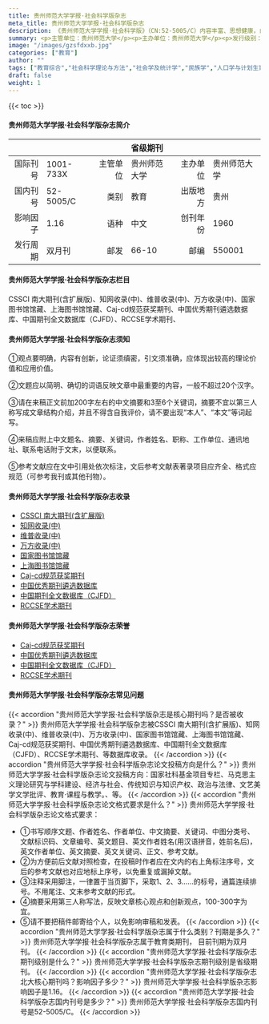 ```yaml
---
title: 贵州师范大学学报·社会科学版杂志
meta_title: 贵州师范大学学报·社会科学版杂志
description: 《贵州师范大学学报·社会科学版》（CN:52-5005/C）内容丰富、思想健康，自1960年创刊起，以双月刊形式发行，刊物对外积极扩大宣传，致力于提高杂志质量与影响，杂志栏目设有：经济与社会、传统知识与知识产权、政治与法律、文艺美学文学批评等。 《贵州师范大学学报·社会科学版》历来强调选用具有较高学术、应用价值，含有新观点、新材料、新方法，追踪学术前沿，捕捉争鸣焦点，注重本学科研究的特点、难点、基本点及重大课题，或紧密联系国际国内现实，针对性、操作性强的文章，满怀热忱地推荐学术新人、新作。
summary: <p>主管单位：贵州师范大学</p><p>主办单位：贵州师范大学</p><p>发行级别：省级期刊</p><p>发行周期：双月刊</p>
image: "/images/gzsfdxxb.jpg"
categories: ["教育"]
author: ""
tags: ["教育综合","社会科学理论与方法","社会学及统计学","民族学","人口学与计划生育","人才学与劳动科学","教育理论与教育管理","学前教育","初等教育","中等教育","高等教育","职业教育","成人教育与特殊教育","体育",]
draft: false
weight: 1
---
```


{{< toc >}}

#### 贵州师范大学学报·社会科学版杂志简介
|               |                               |               | 省级期刊        |               |                           |
| ------------: | :---------------------------- | ------------: | :---------------------------- | ------------: | :------------------------ |
| 国际刊号      | 1001-733X   | 主管单位      | 贵州师范大学     | 主办单位      | 贵州师范大学     |
| 国内刊号      | 52-5005/C        | 类别          | 教育       | 出版地方      | 贵州           |
| 影响因子      | 1.16        | 语种          | 中文             | 创刊年份      | 1960    |
| 发行周期      | 双月刊    | 邮发          | 66-10              | 邮编          | 550001      |

#### 贵州师范大学学报·社会科学版杂志栏目
<span>CSSCI 南大期刊(含扩展版)</span>、<span>知网收录(中)</span>、<span>维普收录(中)</span>、<span>万方收录(中)</span>、<span>国家图书馆馆藏</span>、<span>上海图书馆馆藏</span>、<span>Caj-cd规范获奖期刊</span>、<span>中国优秀期刊遴选数据库</span>、<span>中国期刊全文数据库（CJFD）</span>、<span>RCCSE学术期刊</span>、

#### 贵州师范大学学报·社会科学版杂志须知
<p><p>
	①观点要明确，内容有创新，论证须缜密，引文须准确，应体现出较高的理论价值和应用价值。
</p><p>
	②文题应以简明、确切的词语反映文章中最重要的内容，一般不超过20个汉字。
</p><p>
	③请在来稿正文前加200字左右的中文摘要和3至6个关键词，摘要不宜以第三人称写成文章结构介绍，并且不得含自我评价，请不要出现“本人”、“本文”等词起写。
</p><p>
	④来稿应附上中文题名、摘要、关键词，作者姓名、职称、工作单位、通讯地址、联系电话附于文末，以便联系。
</p><p>
	⑤参考文献应在文中引用处依次标注，文后参考文献表著录项目应齐全、格式应规范（可参考我刊或其他刊物）。
</p></p>


#### 贵州师范大学学报·社会科学版杂志收录
<ul>
    <li class="inline-block">
        <a class="bg-theme-light hover:bg-primary dark:bg-darkmode-theme-light dark:hover:bg-darkmode-primary dark:hover:text-dark m-1 block rounded px-3 py-1 hover:text-white" href="#贵州师范大学学报·社会科学版杂志收录">
        CSSCI 南大期刊(含扩展版)
        </a>
    </li>
    <li class="inline-block">
        <a class="bg-theme-light hover:bg-primary dark:bg-darkmode-theme-light dark:hover:bg-darkmode-primary dark:hover:text-dark m-1 block rounded px-3 py-1 hover:text-white" href="#贵州师范大学学报·社会科学版杂志收录">
        知网收录(中)
        </a>
    </li>
    <li class="inline-block">
        <a class="bg-theme-light hover:bg-primary dark:bg-darkmode-theme-light dark:hover:bg-darkmode-primary dark:hover:text-dark m-1 block rounded px-3 py-1 hover:text-white" href="#贵州师范大学学报·社会科学版杂志收录">
        维普收录(中)
        </a>
    </li>
    <li class="inline-block">
        <a class="bg-theme-light hover:bg-primary dark:bg-darkmode-theme-light dark:hover:bg-darkmode-primary dark:hover:text-dark m-1 block rounded px-3 py-1 hover:text-white" href="#贵州师范大学学报·社会科学版杂志收录">
        万方收录(中)
        </a>
    </li>
    <li class="inline-block">
        <a class="bg-theme-light hover:bg-primary dark:bg-darkmode-theme-light dark:hover:bg-darkmode-primary dark:hover:text-dark m-1 block rounded px-3 py-1 hover:text-white" href="#贵州师范大学学报·社会科学版杂志收录">
        国家图书馆馆藏
        </a>
    </li>
    <li class="inline-block">
        <a class="bg-theme-light hover:bg-primary dark:bg-darkmode-theme-light dark:hover:bg-darkmode-primary dark:hover:text-dark m-1 block rounded px-3 py-1 hover:text-white" href="#贵州师范大学学报·社会科学版杂志收录">
        上海图书馆馆藏
        </a>
    </li>
    <li class="inline-block">
        <a class="bg-theme-light hover:bg-primary dark:bg-darkmode-theme-light dark:hover:bg-darkmode-primary dark:hover:text-dark m-1 block rounded px-3 py-1 hover:text-white" href="#贵州师范大学学报·社会科学版杂志收录">
        Caj-cd规范获奖期刊
        </a>
    </li>
    <li class="inline-block">
        <a class="bg-theme-light hover:bg-primary dark:bg-darkmode-theme-light dark:hover:bg-darkmode-primary dark:hover:text-dark m-1 block rounded px-3 py-1 hover:text-white" href="#贵州师范大学学报·社会科学版杂志收录">
        中国优秀期刊遴选数据库
        </a>
    </li>
    <li class="inline-block">
        <a class="bg-theme-light hover:bg-primary dark:bg-darkmode-theme-light dark:hover:bg-darkmode-primary dark:hover:text-dark m-1 block rounded px-3 py-1 hover:text-white" href="#贵州师范大学学报·社会科学版杂志收录">
        中国期刊全文数据库（CJFD）
        </a>
    </li>
    <li class="inline-block">
        <a class="bg-theme-light hover:bg-primary dark:bg-darkmode-theme-light dark:hover:bg-darkmode-primary dark:hover:text-dark m-1 block rounded px-3 py-1 hover:text-white" href="#贵州师范大学学报·社会科学版杂志收录">
        RCCSE学术期刊
        </a>
    </li>
</ul>



#### 贵州师范大学学报·社会科学版杂志荣誉
<ul>
    <li class="inline-block">
        <a class="bg-theme-light hover:bg-primary dark:bg-darkmode-theme-light dark:hover:bg-darkmode-primary dark:hover:text-dark m-1 block rounded px-3 py-1 hover:text-white" href="#贵州师范大学学报·社会科学版杂志荣誉">
        Caj-cd规范获奖期刊
        </a>
    </li>
    <li class="inline-block">
        <a class="bg-theme-light hover:bg-primary dark:bg-darkmode-theme-light dark:hover:bg-darkmode-primary dark:hover:text-dark m-1 block rounded px-3 py-1 hover:text-white" href="#贵州师范大学学报·社会科学版杂志荣誉">
        中国优秀期刊遴选数据库
        </a>
    </li>
    <li class="inline-block">
        <a class="bg-theme-light hover:bg-primary dark:bg-darkmode-theme-light dark:hover:bg-darkmode-primary dark:hover:text-dark m-1 block rounded px-3 py-1 hover:text-white" href="#贵州师范大学学报·社会科学版杂志荣誉">
        中国期刊全文数据库（CJFD）
        </a>
    </li>
    <li class="inline-block">
        <a class="bg-theme-light hover:bg-primary dark:bg-darkmode-theme-light dark:hover:bg-darkmode-primary dark:hover:text-dark m-1 block rounded px-3 py-1 hover:text-white" href="#贵州师范大学学报·社会科学版杂志荣誉">
        RCCSE学术期刊
        </a>
    </li>
</ul>












#### 贵州师范大学学报·社会科学版杂志常见问题
{{< accordion "贵州师范大学学报·社会科学版杂志是核心期刊吗？是否被收录？" >}}
贵州师范大学学报·社会科学版杂志被CSSCI 南大期刊(含扩展版)、知网收录(中)、维普收录(中)、万方收录(中)、国家图书馆馆藏、上海图书馆馆藏、Caj-cd规范获奖期刊、中国优秀期刊遴选数据库、中国期刊全文数据库（CJFD）、RCCSE学术期刊、等数据库收录。
{{< /accordion >}}
{{< accordion "贵州师范大学学报·社会科学版杂志论文投稿方向是什么？" >}}
贵州师范大学学报·社会科学版杂志论文投稿方向：国家社科基金项目专栏、马克思主义理论研究与学科建设、经济与社会、传统知识与知识产权、政治与法律、文艺美学文学批评、教育·课程与教学。、等。
{{< /accordion >}}
{{< accordion "贵州师范大学学报·社会科学版杂志论文格式要求是什么？" >}}
贵州师范大学学报·社会科学版杂志论文格式要求：
- ①书写顺序文题、作者姓名、作者单位、中文摘要、关键词、中图分类号、文献标识码、文章编号、英文题目、英文作者姓名(用汉语拼音，姓前名后)，英文作者单位、英文摘要、英文关键词、正文、参考文献。
- ②为方便前后文献对照检查，在投稿时作者应在文内的右上角标注序号，文后的参考文献也对应地标上序号，以免重复或漏掉文献。
- ③注释采用脚注，一律置于当页脚下，采取1、2、3……的标号，通篇连续排号。不用尾注、文末参考文献的形式。
- ④摘要采用第三人称写法，反映文章核心观点和创新观点，100-300字为宜。
- ⑤请不要把稿件邮寄给个人，以免影响审稿和发表。
{{< /accordion >}}
{{< accordion "贵州师范大学学报·社会科学版杂志属于什么类别？刊期是多久？" >}}
贵州师范大学学报·社会科学版杂志属于教育类期刊， 目前刊期为双月刊。
{{< /accordion >}}
{{< accordion "贵州师范大学学报·社会科学版杂志期刊级别是什么？" >}}
贵州师范大学学报·社会科学版杂志期刊级别是省级期刊。
{{< /accordion >}}
{{< accordion "贵州师范大学学报·社会科学版杂志北大核心期刊吗？影响因子多少？" >}}
贵州师范大学学报·社会科学版杂志影响因子是1.16。
{{< /accordion >}}
{{< accordion "贵州师范大学学报·社会科学版杂志国内刊号是多少？" >}}
贵州师范大学学报·社会科学版杂志国内刊号是52-5005/C。
{{< /accordion >}}